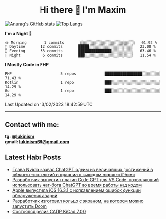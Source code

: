 ## <h1 align="center">Hi there 👋 I'm Maxim</h1>

[![Anurag's GitHub stats](https://github-readme-stats.vercel.app/api?username=lukinism)](https://github.com/anuraghazra/github-readme-stats) [![Top Langs](https://github-readme-stats.vercel.app/api/top-langs/?username=lukinism)](https://github.com/anuraghazra/github-readme-stats)

<!--START_SECTION:waka-->
**I'm a Night 🦉** 

```text
🌞 Morning        1 commits       ░░░░░░░░░░░░░░░░░░░░░░░░░   01.92 % 
🌆 Daytime       12 commits       █████░░░░░░░░░░░░░░░░░░░░   23.08 % 
🌃 Evening       33 commits       ███████████████░░░░░░░░░░   63.46 % 
🌙 Night          6 commits       ███░░░░░░░░░░░░░░░░░░░░░░   11.54 % 

```


**I Mostly Code in PHP** 

```text
PHP                      5 repos             █████████████████░░░░░░░░   71.43 % 
Kotlin                   1 repo              ███░░░░░░░░░░░░░░░░░░░░░░   14.29 % 
Go                       1 repo              ███░░░░░░░░░░░░░░░░░░░░░░   14.29 % 

```



 Last Updated on 13/02/2023 18:42:59 UTC
<!--END_SECTION:waka-->
___
## Contact with me:
**tg: [@lukinism](https://t.me/lukinism)  
gmail: lukinism69@gmail.com**

## Latest Habr Posts
<!-- BLOG-POST-LIST:START -->
- [Глава Nvidia назвал ChatGPT одним из величайших достижений в области технологий и сравнил с выходом первого iPhone](https://habr.com/ru/post/716926/)
- [Разработчик выпустил плагин Code GPT для VS Code, позволяющий использовать чат-бота ChatGPT во время работы над кодом](https://habr.com/ru/post/716906/)
- [Apple выпустила iOS 16.3.1 с исправлением ошибок функции обнаружения аварий](https://habr.com/ru/post/716880/)
- [Разработчик изготовил кольцо с экраном, на котором можно запустить Doom](https://habr.com/ru/post/716858/)
- [Состоялся релиз САПР KiCad 7.0.0](https://habr.com/ru/post/716818/)
<!-- BLOG-POST-LIST:END -->
